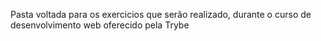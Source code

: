 Pasta voltada para os exercicios que serão realizado, durante o curso de desenvolvimento web oferecido pela Trybe
